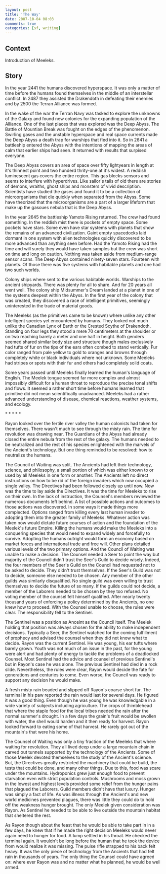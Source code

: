 ```yaml
---
layout: post
title: 'The Way'
date: 2007-10-04 08:03
comments: true
categories: [sf, writing]
---
```

## Context
Introduction of Meeleks.

## Story
In the year 2441 the humans discovered hyperspace. It was only a matter of time before the humans found themselves in the middle of an interstellar conflict. In 2487 they assisted the Drakendoth in defeating their enemies and by 2500 the Terran Alliance was formed. 

In the wake of the war the Terran Navy was tasked to explore the unknowns of the Galaxy and found new colonies for the expanding population of the Alliance. One of the last places that was explored was the Deep Abyss. The Battle of Mountian Break was fought on the edges of the phenomenon. Swirling gases and the unstable hyperspace and real space currents made the Deep Abyss a death trap for warships that fled into it. So in 2641 a battleship entered the Abyss with the intentions of mapping the areas of calm that earlier ships had seen. It returned with results that surpised everyone.

The Deep Abyss covers an area of space over fifty lightyears in length at it's thinnest point and two hunderd thrity-one at it's widest. A reddish luminescent gas covers the entire region. This gas blocks sensors and seems to interfere with hyperdrives. Like sailor's tails of old there are stories of demons, wraiths, ghost ships and monsters of vivid description. Scientists have studied the gases and found it to be a collection of microorganisms that die quickly when separated from the Abyss. Some have theorized that the microorganisms are a part of a larger lifeform that make up the gasoues nebula that is the Deep Abyss. 

In the year 2645 the battleship Yamoto Rising returned. The crew had found something. In the reddish mist there is pockets of empty space. Some pockets have stars. Some even have star systems with planets that show the remains of an advanced civilization. Gaint empty spacedocks laid dormant in one system with alien technologies quickly discovered to be more advanced than anything seen before. Had the Yamoto Rising had the time and will surely they would have taken samples but the crew was short on time and long on caution. Nothing was taken aside from medium-range sensor scans. The Deep Abyss contained ninety-seven stars. Fourteen with planets. Of those there was five systems with habitable planets and one had two such worlds. 

Colony ships where sent to the various habitable worlds. Warships to the ancient shipyards. There was plenty for all to share. And for 20 years all went well. The colony ship Midsummer's Dream landed at a planet in one of the systems deepest within the Abyss. In the first year of the colony that was created, they discovered a race of intelligent primitives, seemingly uninterested in the trade of material goods. 

The Meeleks (as the primitives came to be known) where unlike any other intelligent species yet encountered by humans. They looked not much unlike the Canadian Lynx of Earth or the Crested Scythe of Drakendoth. Standing on four legs they stood a mere 70 centimeters at the shoulder or on two reaching barely a meter and one half in height. Both genders seemed shared similar body size and structure though males exclusively had tufts of fur on the tips of the ears often combed to stand vertically. Fur color ranged from pale yellow to gold to oranges and browns through completely white or black individuals where not unknown. Some Meeleks had stripes or spots with their fur and others had completely solid coats. 

Some years passed until Meeleks finally learned the human's language of English. The Meelek tongue seemed far more complex and almost impossibly difficult for a human throat to reproduce the precise tonal shifts and flows. It seemed a rather short time before humans learned that primitive did not mean scientifically unadvanced. Meeleks had a rather advanced understanding of disease, chemical reactions, weather systems, and ecology. 

\* * * * *

Rayon looked over the fertile river valley the human colonists had taken for themselves. There wasn't much to see through the misty rain. The time for revolution was drawing near. The Guardians of the Abyss had already closed  the entire nebula from the rest of the galaxy. The humans needed to be neutralized and the rest of his species enlightened with the marvels of the Ancient's technology. But one thing reminded to be resolved: how to neutralize the humans.

The Council of Waiting was split. The Ancients had left their technology, science, and philosophy, a small portion of which was either known to or used by all Meeleks in one form or another. The Ancients left no direct instructions on how to be rid of the foreign invaders which now occupied a single valley. The Directives had been followed closely up until now. Now was the time to lay aside the Directives. It was the time for Meeleks to rise on their own. In the lack of instruction, the Counsel's members reviewed the numerous documents left behind. A list of possible actions and outcomes to those actions was discovered. In some ways it made things more complected. Options ranged from killing every last human invader to adopting them into the greater family of Meeleks. Whatever action was taken now would dictate future courses of action and the foundation of the Meelek's future Empire. Killing the humans would make the Meeleks into a conquering species that would need to expand widely and forcefully to survive. Adopting the humans outright would form an economy based on market forces and international trade and free will. Other plans detailed various levels of the two primary options. And the Council of Waiting was unable to make a decision. The Counsel needed a Seer to point the way but majority of the Council didn't trust the Seer's Guild to decide wisely. Indeed, the four members of the Seer's Guild on the Council had requested not to be asked to decide. They didn't trust themselves. If the Seer's Guild was not to decide, someone else needed to be chosen. Any member of the other guilds was similarly disqualified. No single guild was even willing to trust themselves to decide the future of so many. If the guilds could not decide, a member of the Laborers needed to be chosen by they too refused. No voting member of the counsel felt himself qualified. After nearly twenty thousand years of enforcing a policy determined by the Ancients, no one knew how to proceed. With the Counsel unable to choose, the rules were clear. The responsibility fell to the Sentinel.

The Sentinel was a position as Anceint as the Council itself. The Meelek holding that position was always chosen for the ability to make independent decisions. Typically a Seer, the Sentinel watched for the coming fulfillment of prophecy and advised the counsel when they did not know what to decide. Rayon was the current Sentinel. He was young, his ear tufts where barely grown. Youth was not much of an issue in the past, for the young were alert and had plenty of energy to tackle the problems of a deadlocked Counsel. Most Sentinel had the advice and counsel of previous Sentinel's but in Rayon's case he was alone. The previous Sentinel had died in a rock slide. Nevertheless, the rules were clear, Rayon would decide the fate for generations and centuries to come. Even worse, the Council was ready to support any decision he would make.

A fresh misty rain beaded and slipped off Rayon's coarse short fur. The terminal in his  paw reported the rain would last for several days. He figured it was a good thing. Even though he was young he was knowledgable in a wide variety of subjects including agriculture. The crops of thimblehead that where the staple food for the local tribes needed the rain after the normal summer's drought. In a few days the grain's fruit would be swollen with water, the shell would harden and it then ready for harvest. Rayon looked forward to eating some of that harvest. He rarely got out of the mountain's that were his home. 

The Counsel of Waiting was only a tiny fraction of the Meeleks that where waiting for revolution. They all lived deep under a large mountain chain in carved out tunnels supported by the technology of the Ancients. Some of those Meelek devoted themselves to the study of the Ancient's science. But, the Directives greatly restricted the machinery that could be build, the tests that could be done, and many other things. Due to this, food was scare under the mountains. Hydroponics grew just enough food to prevent starvation even with strict population controls. Mushrooms and moss grown in the lowest and highest levels provided some relief from the hunger pains that plagued the Laborers. Guild members didn't have that luxury. Hunger was simply a fact of life. As was illness through the Ancient's and new world  medicines prevented plagues, there was little they could do to hold off the weakness hunger brought. The only Meelek given consideration was Rayon. As Sentinel he needed to be able to live outside the mountain habitat that sheltered the rest. 

As Rayon though about the feast that he would be able to take part in in a few days, he knew that if he made the right decision Meeleks would never again need to hunger for food. A lump settled in his throat. He checked the terminal again. It wouldn't be long before the human that he took the device from would realize it was missing. The pulse rifle strapped to his back felt heavy. It was the only piece of technology from the Ancients that had felt rain in thousands of years. The only thing the Counsel could have agreed on: where ever Rayon was and no matter what he planned, he would be well armed.